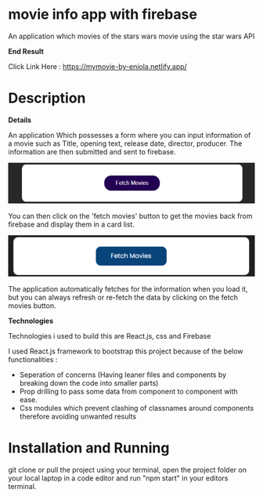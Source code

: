 # movie info app with firebase

An application which movies of the stars wars movie using the star wars API

**End Result**

Click Link Here : https://mymovie-by-eniola.netlify.app/

# Description

**Details**

An application Which possesses a form where you can input information of a movie such as Title, opening text, release date, director, producer. The information are then submitted and sent to firebase.

![form](https://github.com/Eniola-Codes/Consuming-Stars-wars-Movie-demo-Api-/blob/main/src/assets/button.png?raw=true)

You can then click on the 'fetch movies' button to get the movies back from firebase and display them in a card list.

![button](https://github.com/Eniola-Codes/Add-and-Fetch-movies-using-Firebase/blob/main/src/assets/button.png?raw=true)

The application automatically fetches for the information when you load it, but you can always refresh or re-fetch the data by clicking on the fetch movies button.

**Technologies**

Technologies i used to build this are React.js, css and Firebase

I used React.js framework to bootstrap this project because of the below functionalities : 

- Seperation of concerns (Having leaner files and components by breaking down the code into smaller parts)
- Prop drilling to pass some data from component to component with ease.
- Css modules which prevent clashing of classnames around components therefore avoiding unwanted results

# Installation and Running

git clone or pull the project using your terminal, open the project folder on your local laptop in a code editor and run "npm start" in your editors terminal.

